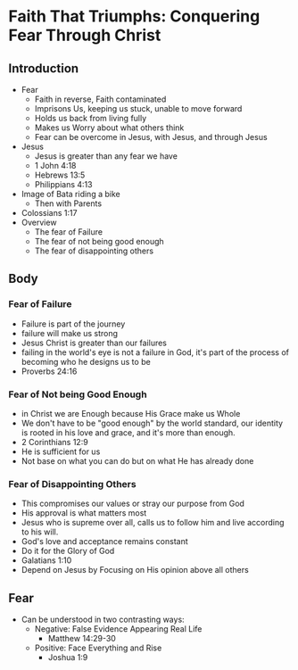 # Faith That Triumphs: Conquering Fear Through Christ
## Introduction
- Fear
	- Faith in reverse, Faith contaminated
	- Imprisons Us, keeping us stuck, unable to move forward
	- Holds us back from living fully
	- Makes us Worry about what others think
	- Fear can be overcome in Jesus, with Jesus, and through Jesus
- Jesus
	- Jesus is greater than any fear we have
	- 1 John 4:18
	- Hebrews 13:5
	- Philippians 4:13
- Image of Bata riding a bike
	- Then with Parents
- Colossians 1:17
- Overview
	- The fear of Failure
	- The fear of not being good enough
	- The fear of disappointing others
## Body
### Fear of Failure
- Failure is part of the journey
- failure will make us strong
- Jesus Christ is greater than our failures
- failing in the world's eye is not a failure in God, it's part of  the process of becoming who he designs us to be
- Proverbs 24:16
### Fear of Not being Good Enough
- in Christ we are Enough because His Grace make us Whole
- We don't have to be "good enough" by the world standard, our identity is rooted in his love and grace, and it's more than enough.
- 2 Corinthians 12:9
- He is sufficient for us
- Not base on what you can do but on what He has already done
### Fear of Disappointing Others
- This compromises our values or stray our purpose from God
- His approval is what matters most
- Jesus who is supreme over all, calls us to follow him and live according to his will.
- God's love and acceptance remains constant
- Do it for the Glory of God
- Galatians 1:10
- Depend on Jesus by Focusing on His opinion above all others

## Fear
- Can be understood in two contrasting ways:
	- Negative: False Evidence Appearing Real Life
		- Matthew 14:29-30
	- Positive: Face Everything and Rise
		- Joshua 1:9